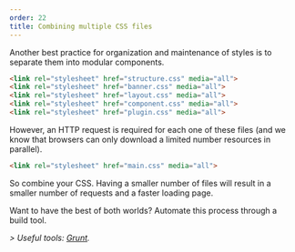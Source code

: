 ```yaml
---
order: 22
title: Combining multiple CSS files
---
```


Another best practice for organization and maintenance of styles is to separate them into modular components.

```html
<link rel="stylesheet" href="structure.css" media="all">
<link rel="stylesheet" href="banner.css" media="all">
<link rel="stylesheet" href="layout.css" media="all">
<link rel="stylesheet" href="component.css" media="all">
<link rel="stylesheet" href="plugin.css" media="all">
```

However, an HTTP request is required for each one of these files (and we know that browsers can only download a limited number resources in parallel).

```html
<link rel="stylesheet" href="main.css" media="all">
```

So combine your CSS. Having a smaller number of files will result in a smaller number of requests and a faster loading page.

Want to have the best of both worlds? Automate this process through a build tool.

*> Useful tools: [Grunt](http://gruntjs.com/).*

